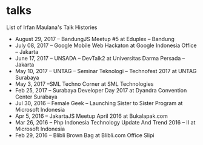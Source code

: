 # talks
List of Irfan Maulana's Talk Histories

+ August 29, 2017 – BandungJS Meetup #5 at Eduplex – Bandung
+ July 08, 2017 – Google Mobile Web Hackaton at Google Indonesia Office – Jakarta
+ June 17, 2017 – UNSADA – DevTalk2 at Universitas Darma Persada – Jakarta
+ May 10, 2017 – UNTAG – Seminar Teknologi – Technofest 2017 at UNTAG Surabaya
+ May 3, 2017 –SML Techno Corner at SML Technologies
+ Feb 25, 2017 – Surabaya Developer Day 2017 at Dyandra Convention Center Surabaya
+ Jul 30, 2016 – Female Geek – Launching Sister to Sister Program at Microsoft Indonesia
+ Apr 5, 2016 – JakartaJS Meetup April 2016 at Bukalapak.com
+ Mar 26, 2016 – Php Indonesia Technology Update And Trend 2016 – II at Microsoft Indonesia
+ Feb 29, 2016 – Blibli Brown Bag at Blibli.com Office Slipi